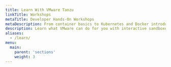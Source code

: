 ```yaml
---
title: Learn With VMware Tanzu
linkTitle: Workshops
metaTitle: Developer Hands-On Workshops
metaDescription: From container basics to Kubernetes and Docker introductions, VMware Tanzu provides developers hands-on, self-paced workshops to strengthen industry skills.
description: Learn what VMware can do for you with interactive sandboxes.
aliases:
  - /learn/
menu:
  main:
    parent: 'sections'
    weight: 3
---
```

